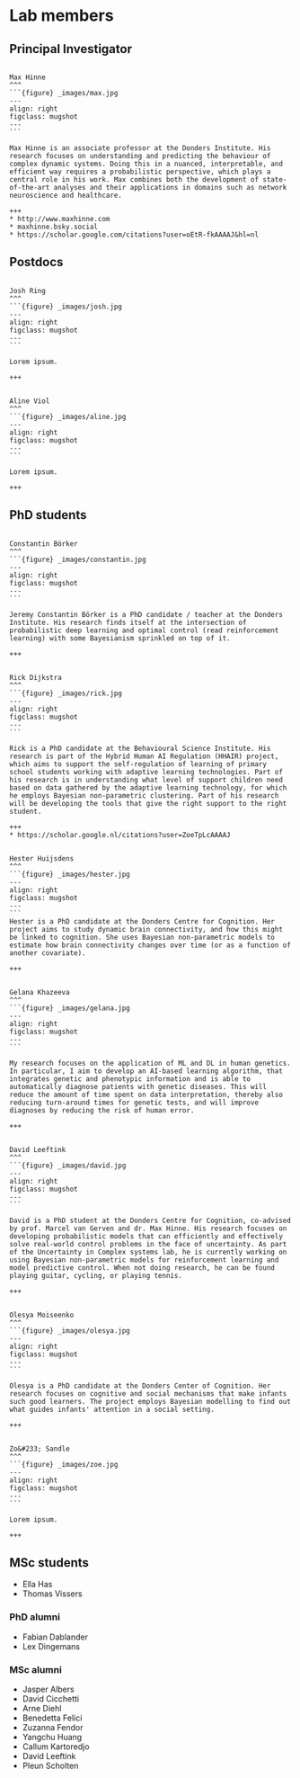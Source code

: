 # Lab members

## Principal Investigator

````{card} 

Max Hinne
^^^
```{figure} _images/max.jpg
---
align: right
figclass: mugshot
---
```

Max Hinne is an associate professor at the Donders Institute. His research focuses on understanding and predicting the behaviour of complex dynamic systems. Doing this in a nuanced, interpretable, and efficient way requires a probabilistic perspective, which plays a central role in his work. Max combines both the development of state-of-the-art analyses and their applications in domains such as network neuroscience and healthcare.

+++
* http://www.maxhinne.com
* maxhinne.bsky.social 
* https://scholar.google.com/citations?user=oEtR-fkAAAAJ&hl=nl
````



## Postdocs

````{card} 

Josh Ring
^^^
```{figure} _images/josh.jpg
---
align: right
figclass: mugshot
---
```

Lorem ipsum.

+++
````

````{card} 

Aline Viol
^^^
```{figure} _images/aline.jpg
---
align: right
figclass: mugshot
---
```

Lorem ipsum.

+++
````


## PhD students

````{card} 

Constantin Börker
^^^
```{figure} _images/constantin.jpg
---
align: right
figclass: mugshot
---
```

Jeremy Constantin Börker is a PhD candidate / teacher at the Donders Institute. His research finds itself at the intersection of probabilistic deep learning and optimal control (read reinforcement learning) with some Bayesianism sprinkled on top of it. 

+++
````

````{card} 

Rick Dijkstra
^^^
```{figure} _images/rick.jpg
---
align: right
figclass: mugshot
---
```

Rick is a PhD candidate at the Behavioural Science Institute. His research is part of the Hybrid Human AI Regulation (HHAIR) project, which aims to support the self-regulation of learning of primary school students working with adaptive learning technologies. Part of his research is in understanding what level of support children need based on data gathered by the adaptive learning technology, for which he employs Bayesian non-parametric clustering. Part of his research will be developing the tools that give the right support to the right student.

+++
* https://scholar.google.nl/citations?user=ZoeTpLcAAAAJ
````

````{card} 

Hester Huijsdens
^^^
```{figure} _images/hester.jpg
---
align: right
figclass: mugshot
---
```
Hester is a PhD candidate at the Donders Centre for Cognition. Her project aims to study dynamic brain connectivity, and how this might be linked to cognition. She uses Bayesian non-parametric models to estimate how brain connectivity changes over time (or as a function of another covariate).

+++

````

````{card} 

Gelana Khazeeva
^^^
```{figure} _images/gelana.jpg
---
align: right
figclass: mugshot
---
```

My research focuses on the application of ML and DL in human genetics. In particular, I aim to develop an AI-based learning algorithm, that integrates genetic and phenotypic information and is able to automatically diagnose patients with genetic diseases. This will reduce the amount of time spent on data interpretation, thereby also reducing turn-around times for genetic tests, and will improve diagnoses by reducing the risk of human error.

+++

````

````{card} 

David Leeftink
^^^
```{figure} _images/david.jpg
---
align: right
figclass: mugshot
---
```

David is a PhD student at the Donders Centre for Cognition, co-advised by prof. Marcel van Gerven and dr. Max Hinne. His research focuses on developing probabilistic models that can efficiently and effectively solve real-world control problems in the face of uncertainty. As part of the Uncertainty in Complex systems lab, he is currently working on using Bayesian non-parametric models for reinforcement learning and model predictive control. When not doing research, he can be found playing guitar, cycling, or playing tennis.

+++

````

````{card} 

Olesya Moiseenko
^^^
```{figure} _images/olesya.jpg
---
align: right
figclass: mugshot
---
```

Olesya is a PhD candidate at the Donders Center of Cognition. Her research focuses on cognitive and social mechanisms that make infants such good learners. The project employs Bayesian modelling to find out what guides infants' attention in a social setting.

+++

````

````{card} 

Zo&#233; Sandle
^^^
```{figure} _images/zoe.jpg
---
align: right
figclass: mugshot
---
```

Lorem ipsum.

+++

````

## MSc students

* Ella Has
* Thomas Vissers

### PhD alumni

* Fabian Dablander
* Lex Dingemans

### MSc alumni

* Jasper Albers
* David Cicchetti
* Arne Diehl
* Benedetta Felici
* Zuzanna Fendor
* Yangchu Huang
* Callum Kartoredjo
* David Leeftink
* Pleun Scholten
